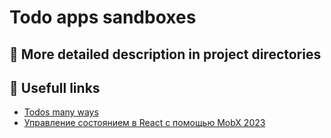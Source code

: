 # Todo apps sandboxes

## :small_blue_diamond: More detailed description in project directories

## :link: Usefull links

-   [Todos many ways](https://github.com/jherr/todos-many-ways)
-   [Управление состоянием в React с помощью MobX 2023](https://vc.ru/u/1389654-machine-learning/597173-upravlenie-sostoyaniem-v-react-s-pomoshchyu-mobx-2023)
